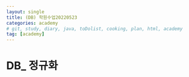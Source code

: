 ```yaml
---
layout: single
title: (DB) 학원수업20220523
categories: academy
# git, study, diary, java, toDolist, cooking, plan, html, academy
tag: [academy] 
---
```


# DB_ 정규화

